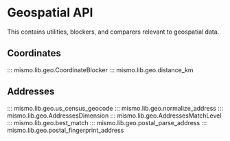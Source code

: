 # Geospatial API

This contains utilities, blockers, and comparers relevant to geospatial data.


## Coordinates

::: mismo.lib.geo.CoordinateBlocker
::: mismo.lib.geo.distance_km

## Addresses

::: mismo.lib.geo.us_census_geocode
::: mismo.lib.geo.normalize_address
::: mismo.lib.geo.AddressesDimension
::: mismo.lib.geo.AddressesMatchLevel
::: mismo.lib.geo.best_match
::: mismo.lib.geo.postal_parse_address
::: mismo.lib.geo.postal_fingerprint_address
